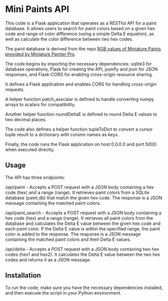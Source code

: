 # Mini Paints API

This code is a Flask application that operates as a RESTful API for a paint database. It allows users to search for paint colors based on a given hex code and range of color difference (using a simple Delta E equation), as well as calculate the color difference between two hex codes.

The paint database is derived from the repo [RGB values of Miniature Paints provided by Miniature Painter Pro](https://github.com/Arcturus5404/miniature-paints).

The code begins by importing the necessary dependencies: sqlite3 for database operations, Flask for creating the API, jsonify and json for JSON responses, and Flask-CORS for enabling cross-origin resource sharing.

It defines a Flask application and enables CORS for handling cross-origin requests.

A helper function patch_asscalar is defined to handle converting numpy arrays to scalars for compatibility.

Another helper function roundDeltaE is defined to round Delta E values to two decimal places.

The code also defines a helper function tupleToDict to convert a cursor tuple result to a dictionary with column names as keys.

Finally, the code runs the Flask application on host 0.0.0.0 and port 5000 when executed directly.


## Usage
The API has three endpoints:

/api/paint - Accepts a POST request with a JSON body containing a hex code (hex) and a range (range). It retrieves paint colors from a SQLite database (paint.db) that match the given hex code. The response is a JSON message containing the matched paint colors.

/api/paint_search - Accepts a POST request with a JSON body containing a hex code (hex) and a range (range). It retrieves all paint colors from the database and calculates the Delta E value between the given hex code and each paint color. If the Delta E value is within the specified range, the paint color is added to the response. The response is a JSON message containing the matched paint colors and their Delta E values.

/api/delta - Accepts a POST request with a JSON body containing two hex codes (hex1 and hex2). It calculates the Delta E value between the two hex codes and returns it as a JSON message.


## Installation
To run the code, make sure you have the necessary dependencies installed, and then execute the script in your Python environment.
